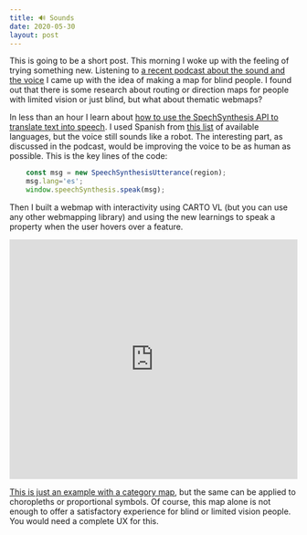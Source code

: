 ```yaml
---
title: 🔊 Sounds
date: 2020-05-30
layout: post
---
```


This is going to be a short post. This morning I woke up with the feeling of trying something new. Listening to [a recent podcast about the sound and the voice](http://catastrofeultravioleta.com/) I came up with the idea of making a map for blind people. I found out that there is some research about routing or direction maps for people with limited vision or just blind, but what about thematic webmaps? 

In less than an hour I learn about [how to use the SpechSynthesis API to translate text into speech](https://usefulangle.com/post/98/javascript-text-to-speech). I used Spanish from [this list](http://www.lingoes.net/en/translator/langcode.htm) of available languages, but the voice still sounds like a robot. The interesting part, as discussed in the podcast, would be improving the voice to be as human as possible. This is the key lines of the code:

```javascript
    const msg = new SpeechSynthesisUtterance(region);
    msg.lang='es';
    window.speechSynthesis.speak(msg);
```

Then I built a webmap with interactivity using CARTO VL (but you can use any other webmapping library) and using the new learnings to speak a property when the user hovers over a feature.

<div class="glitch-embed-wrap" style="height: 420px; width: 100%;">
  <iframe
    src="https://glitch.com/embed/#!/embed/sound-web-map?path=index.html&previewSize=0"
    title="sound-web-map on Glitch"
    allow="geolocation; microphone; camera; midi; vr; encrypted-media"
    style="height: 100%; width: 100%; border: 0;">
  </iframe>
</div>

[This is just an example with a category map](https://sound-web-map.glitch.me/), but the same can be applied to choropleths or proportional symbols. Of course, this map alone is not enough to offer a satisfactory experience for blind or limited vision people. You would need a complete UX for this.
